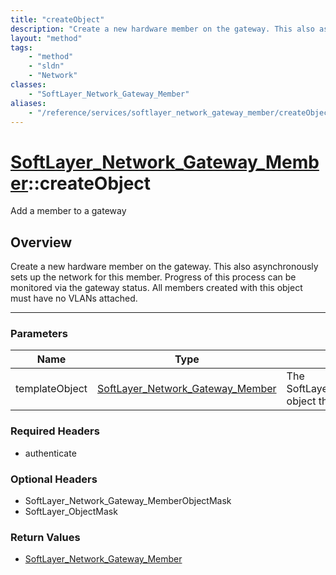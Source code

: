 ```yaml
---
title: "createObject"
description: "Create a new hardware member on the gateway. This also asynchronously sets up the network for this member. Progress of t... "
layout: "method"
tags:
    - "method"
    - "sldn"
    - "Network"
classes:
    - "SoftLayer_Network_Gateway_Member"
aliases:
    - "/reference/services/softlayer_network_gateway_member/createObject"
---
```

# [SoftLayer_Network_Gateway_Member](/reference/services/SoftLayer_Network_Gateway_Member)::createObject

Add a member to a gateway


## Overview 
Create a new hardware member on the gateway. This also asynchronously sets up the network for this member. Progress of this process can be monitored via the gateway status. All members created with this object must have no VLANs attached. 

-----

### Parameters 
|Name | Type | Description |
| --- | --- | --- |
|templateObject| <a href='/reference/datatypes/SoftLayer_Network_Gateway_Member'>SoftLayer_Network_Gateway_Member </a>| The SoftLayer_Network_Gateway_Member object that you wish to create.|


### Required Headers
* authenticate


### Optional Headers
* SoftLayer_Network_Gateway_MemberObjectMask
* SoftLayer_ObjectMask

### Return Values
* <a href='/reference/datatypes/SoftLayer_Network_Gateway_Member'>SoftLayer_Network_Gateway_Member </a>




